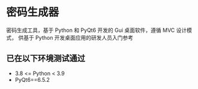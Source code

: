 # 密码生成器

密码生成工具，基于 Python 和 PyQt6 开发的 Gui 桌面软件，遵循 MVC 设计模式，
供基于 Python 开发桌面应用的研发人员入门参考

## 已在以下环境测试通过

- 3.8 <= Python < 3.9
- PyQt6==6.5.2
